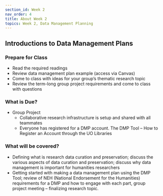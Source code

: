 ```yaml
---
section_id: Week 2
nav_order: 4
title: About Week 2
topics: Week 2, Data Management Planning
---
```

## Introductions to Data Management Plans

### Prepare for Class
- Read the required readings
- Review data management plan example (access via Canvas)
- Come to class with ideas for your group’s thematic research topic
- Review the term-long group project requirements and come to class with questions

### What is Due? 
- Group Project
    - Collaborative research infrastructure is setup and shared with all teammates
    - Everyone has registered for a DMP account. The DMP Tool – How to Register an Account through the UO Libraries

### What will be covered?
- Defining what is research data curation and preservation; discuss the various aspects of data curation and preservation; discuss why data management is important for humanities researchers
- Getting started with making a data management plan using the DMP Tool; review of NEH (National Endorsement for the Humanities) requirements for a DMP and how to engage with each part, group project meeting – finalizing research topic.
